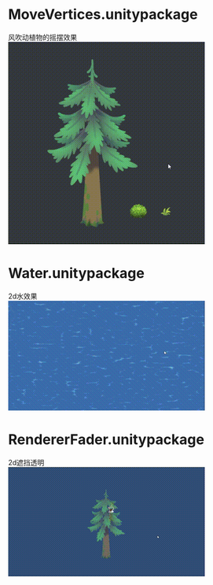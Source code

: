 # MoveVertices.unitypackage
风吹动植物的摇摆效果       
![](Assets/MoveVertices.gif)           
# Water.unitypackage
2d水效果        
![](Assets/Water.gif)    
# RendererFader.unitypackage
2d遮挡透明       
![](Assets/RendererFader.gif)    